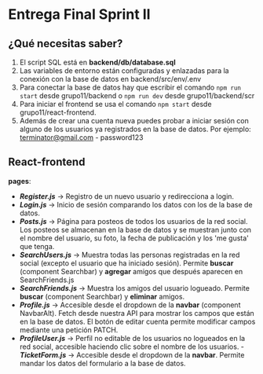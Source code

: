 # Entrega Final Sprint II

## ¿Qué necesitas saber?

1. El script SQL está en **backend/db/database.sql**
2. Las variables de entorno están configuradas y enlazadas para la conexión con la base de datos en backend/src/env/.env
3. Para conectar la base de datos hay que escribir el comando `npm run start` desde grupo11/backend o `npm run dev` desde grupo11/backend/scr
4. Para iniciar el frontend se usa el comando `npm start` desde grupo11/react-frontend.
5. Además de crear una cuenta nueva puedes probar a iniciar sesión con alguno de los usuarios ya registrados en la base de datos. Por ejemplo: terminator@gmail.com - password123

## React-frontend

**pages**:

- ***Register.js*** -> Registro de un nuevo usuario y redirecciona a login.
- ***Login.js*** -> Inicio de sesión comparando los datos con los de la base de datos.
- ***Posts.js*** -> Página para posteos de todos los usuarios de la red social. Los posteos se almacenan en la base de datos y se muestran junto con el nombre del usuario, su foto, la fecha de publicación y los 'me gusta' que tenga.
- ***SearchUsers.js*** -> Muestra todas las personas registradas en la red social (excepto el usuario que ha iniciado sesión). Permite **buscar** (component Searchbar) y **agregar** amigos que después aparecen en SearchFriends.js
- ***SearchFriends.js*** -> Muestra los amigos del usuario logueado. Permite **buscar** (component Searchbar) y **eliminar** amigos.
- ***Profile.js*** -> Accesible desde el dropdown de la **navbar** (component NavbarAlt). Fetch desde nuestra API para mostrar los campos que están en la base de datos. El botón de editar cuenta permite modificar campos mediante una petición PATCH.
- ***ProfileUser.js*** -> Perfil no editable de los usuarios no logueados en la red social, accesible haciendo clic sobre el nombre de los usuarios.
-***TicketForm.js*** -> Accesible desde el dropdown de la **navbar**. Permite mandar los datos del formulario a la base de datos.


